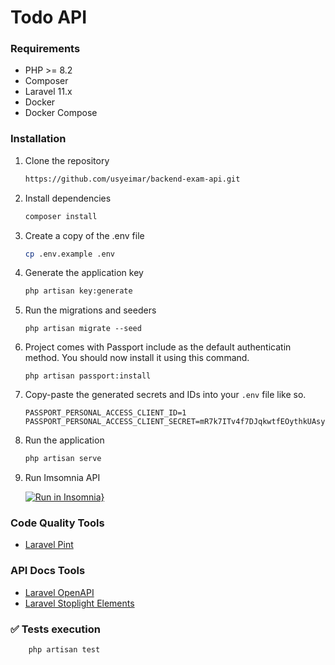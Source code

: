 # Todo API

> 

### Requirements

- PHP >= 8.2
- Composer
- Laravel 11.x
- Docker
- Docker Compose

### Installation

1. Clone the repository

    ```sh
    https://github.com/usyeimar/backend-exam-api.git
    ```

2. Install dependencies

    ```sh
    composer install
    ```

3. Create a copy of the .env file

    ```sh
    cp .env.example .env
    ```

4. Generate the application key

    ```sh
    php artisan key:generate
    ```

5. Run the migrations and seeders

    ```
    php artisan migrate --seed
    ```

6. Project comes with Passport include as the default authenticatin method. You should now install it using this command.

    ```
    php artisan passport:install
    ```

7. Copy-paste the generated secrets and IDs into your `.env` file like so.

    ```
    PASSPORT_PERSONAL_ACCESS_CLIENT_ID=1
    PASSPORT_PERSONAL_ACCESS_CLIENT_SECRET=mR7k7ITv4f7DJqkwtfEOythkUAsy4GJ622hPkxe6
    
    ```

8. Run the application
    
    ```sh
    php artisan serve
    ```

9.  Run Imsomnia API

    [![Run in Insomnia}](https://insomnia.rest/images/run.svg)](https://insomnia.rest/run/?label=Customer%20API%20&uri=https%3A%2F%2Fgithub.com%2Fusyeimar%2Fbackend-exam-api%2Fbackend-exam-api-collection.json)

### Code Quality Tools

- [Laravel Pint](https://github.com/laravel/pint)

### API Docs Tools

- [Laravel OpenAPI](https://github.com/vyuldashev/laravel-openapi)
- [Laravel Stoplight Elements](https://github.com/JustSteveKing/laravel-stoplight-elements)

### ✅ Tests execution

```sh
    php artisan test
```
